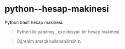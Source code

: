 # python--hesap-makinesi
Python basit hesap makinesi.




> Python ile yapılmış , exe dosyalı bir hesap makinesi.

> Öğrenim amaçlı kullanabilirsiniz.
